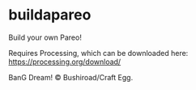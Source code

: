 # buildapareo
Build your own Pareo!

Requires Processing, which can be downloaded here: https://processing.org/download/

BanG Dream! © Bushiroad/Craft Egg.
